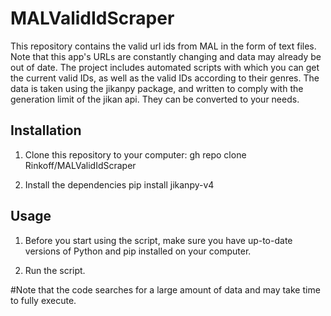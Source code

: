 # MALValidIdScraper

This repository contains the valid url ids from MAL in the form of text files.
Note that this app's URLs are constantly changing and data may already be out of date.
The project includes automated scripts with which you can get the current valid IDs, as well as the valid IDs according to their genres.
The data is taken using the jikanpy package, and written to comply with the generation limit of the jikan api.
They can be converted to your needs.



## Installation
1. Clone this repository to your computer:
gh repo clone Rinkoff/MALValidIdScraper

2. Install the dependencies
 pip install jikanpy-v4


## Usage
1. Before you start using the script, make sure you have up-to-date versions of Python and pip installed on your computer.

2. Run the script.

#Note that the code searches for a large amount of data and may take time to fully execute.
